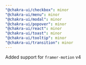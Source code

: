 ```yaml
---
"@chakra-ui/checkbox": minor
"@chakra-ui/menu": minor
"@chakra-ui/modal": minor
"@chakra-ui/popover": minor
"@chakra-ui/react": minor
"@chakra-ui/toast": minor
"@chakra-ui/tooltip": minor
"@chakra-ui/transition": minor
---
```


Added support for `framer-motion` v4
